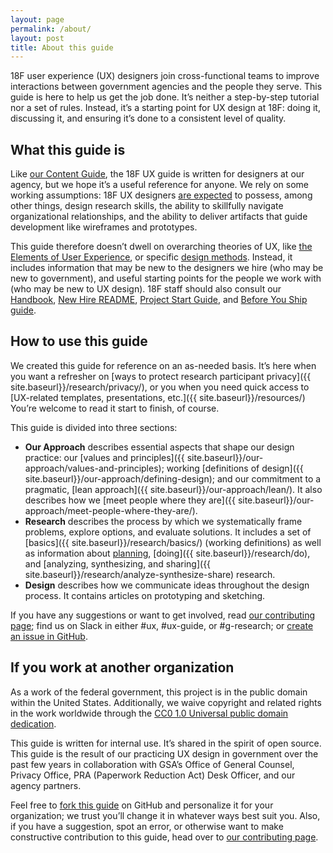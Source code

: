 ```yaml
---
layout: page
permalink: /about/
layout: post
title: About this guide
---
```


18F user experience (UX) designers join cross-functional teams to improve interactions between government agencies and the people they serve. This guide is here to help us get the job done. It’s neither a step-by-step tutorial nor a set of rules. Instead, it’s a starting point for UX design at 18F: doing it, discussing it, and ensuring it’s done to a consistent level of quality.


## What this guide is

Like [our Content Guide](https://content-guide.18f.gov/how-to-use-this-guide/), the 18F UX guide is written for designers at our agency, but we hope it’s a useful reference for anyone. We rely on some working assumptions: 18F UX designers [are expected](https://docs.google.com/document/d/1xQGIdKoxmOzwyb6Ma-eRkMmk0ic8ugDIDd_I-h2X1cU/edit#)  to possess, among other things, design research skills, the ability to skillfully navigate organizational relationships, and the ability to deliver artifacts that guide development like wireframes and prototypes.

This guide therefore doesn’t dwell on overarching theories of UX, like [the Elements of User Experience](http://www.jjg.net/elements/pdf/elements.pdf), or specific [design methods](https://methods.18f.gov/).  Instead, it includes information that may be new to the designers we hire (who may be new to government), and useful starting points for the people we work with (who may be new to UX design). 18F staff should also consult our [Handbook](https://handbook.18f.gov/), [New Hire README](https://docs.google.com/document/d/19naJ8wgVo_hnv_nUy2WWyzH6DJwXXgenD0QpsZmOSe0/edit#), [Project Start Guide](https://docs.google.com/document/d/1jFGksReKrt2PY_QVe7fj1aOCcyjHlGPf5hkKgv7nuMA/edit?pli=1#), and [Before You Ship guide](https://before-you-ship.18f.gov/).


## How to use this guide

We created this guide for reference on an as-needed basis. It’s here when you want a refresher on [ways to protect research participant privacy]({{ site.baseurl}}/research/privacy/), or you when you need quick access to [UX-related templates, presentations, etc.]({{ site.baseurl}}/resources/) You’re welcome to read it start to finish, of course.

This guide is divided into three sections:

- **Our Approach** describes essential aspects that shape our design practice: our [values and principles]({{ site.baseurl}}/our-approach/values-and-principles); working [definitions of design]({{ site.baseurl}}/our-approach/defining-design); and our commitment to a pragmatic, [lean approach]({{ site.baseurl}}/our-approach/lean/). It also describes how we [meet people where they are]({{ site.baseurl}}/our-approach/meet-people-where-they-are/). 
- **Research** describes the process by which we systematically frame problems, explore options, and evaluate solutions. It includes a set of [basics]({{ site.baseurl}}/research/basics/) (working definitions) as well as information about [planning](/research/plan/), [doing]({{ site.baseurl}}/research/do), and [analyzing, synthesizing, and sharing]({{ site.baseurl}}/research/analyze-synthesize-share) research.
- **Design** describes how we communicate ideas throughout the design process. It contains articles on prototyping and sketching.


If you have any suggestions or want to get involved, read [our contributing page](https://github.com/18F/ux-guide/blob/master/CONTRIBUTING.md#non-18F-contributors); find us on Slack in either #ux, #ux-guide, or #g-research; or [create an issue in GitHub](https://github.com/18F/ux-guide/issues).


## If you work at another organization

As a work of the federal government, this project is in the public domain within the United States. Additionally, we waive copyright and related rights in the work worldwide through the [CC0 1.0 Universal public domain dedication](https://creativecommons.org/publicdomain/zero/1.0/legalcode).

This guide is written for internal use. It’s shared in the spirit of open source. This guide is the result of our practicing UX design in government over the past few years in collaboration with GSA’s Office of General Counsel, Privacy Office, PRA (Paperwork Reduction Act) Desk Officer, and our agency partners. 

Feel free to [fork this guide](https://help.github.com/articles/fork-a-repo/) on GitHub and personalize it for your organization; we trust you’ll change it in whatever ways best suit you. Also, if you have a suggestion, spot an error, or otherwise want to make constructive contribution to this guide, head over to [our contributing page](https://github.com/18F/ux-guide/blob/master/CONTRIBUTING.md#non-18F-contributors).
